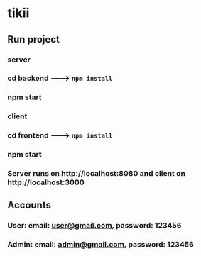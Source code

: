 # tikii


## Run project


###  server 
### cd backend ---> `npm install`
### npm start


###  client
### cd frontend ---> `npm install`
### npm start


### Server runs on http://localhost:8080 and client on http://localhost:3000


## Accounts

### User: email: user@gmail.com, password: 123456

### Admin: email: admin@gmail.com, password: 123456
